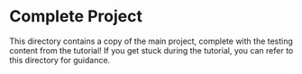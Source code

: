 # Complete Project

This directory contains a copy of the main project, complete with the testing content from the tutorial! If you get stuck during the tutorial, you can refer to this directory for guidance.